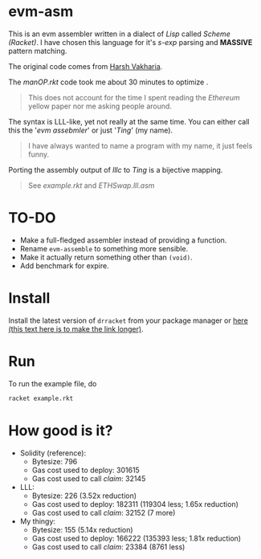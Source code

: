 # evm-asm
This is an evm assembler written in a dialect of *Lisp* called *Scheme (Racket)*.
I have chosen this language for it's *s-exp* parsing and **MASSIVE** pattern matching.

The original code comes from [Harsh Vakharia](https://github.com/harshjv/).

The *manOP.rkt* code took me about 30 minutes to optimize .
> This does not account for the time I spent reading the *Ethereum* yellow paper nor me asking people around.

The syntax is LLL-like, yet not really at the same time.
You can either call this the '*evm assebmler*' or just '*Ting*' (my name).
> I have always wanted to name a program with my name, it just feels funny.

Porting the assembly output of *lllc* to *Ting* is a bijective mapping.
> See *example.rkt* and *ETHSwap.lll.asm*

# TO-DO
* Make a full-fledged assembler instead of providing a function.
* Rename `evm-assemble` to something more sensible.
* Make it actually return something other than `(void)`.
* Add benchmark for expire.

# Install
Install the latest version of `drracket` from your package manager or [here (this text here is to make the link longer)](https://download.racket-lang.org/).

# Run
To run the example file, do
```bash
racket example.rkt
```

# How good is it?
* Solidity (reference):
    * Bytesize: 796
    * Gas cost used to deploy: 301615
    * Gas cost used to call *claim*: 32145
* LLL:
    * Bytesize: 226 (3.52x reduction)
    * Gas cost used to deploy: 182311 (119304 less; 1.65x reduction)
    * Gas cost used to call *claim*: 32152 (7 more)
* My thingy:
    * Bytesize: 155 (5.14x reduction)
    * Gas cost used to deploy: 166222 (135393 less; 1.81x reduction)
    * Gas cost used to call *claim*: 23384 (8761 less)
